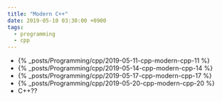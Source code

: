 ```yaml
---
title: "Modern C++"
date: 2019-05-10 03:30:00 +0900
tags:
  - programming
  - cpp
---
```


* {% _posts/Programming/cpp/2019-05-11-cpp-modern-cpp-11 %}
* {% _posts/Programming/cpp/2019-05-14-cpp-modern-cpp-14 %}
* {% _posts/Programming/cpp/2019-05-17-cpp-modern-cpp-17 %}
* {% _posts/Programming/cpp/2019-05-20-cpp-modern-cpp-20 %}
* C++??

